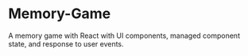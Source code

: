 # Memory-Game
A memory game with React with UI components, managed component state, and response to user events.
